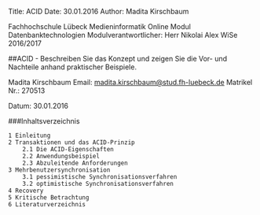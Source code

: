 Title: ACID
Date: 30.01.2016
Author: Madita Kirschbaum


Fachhochschule Lübeck
Medieninformatik Online
Modul Datenbanktechnologien
Modulverantwortlicher: Herr Nikolai Alex
WiSe 2016/2017

##ACID - Beschreiben Sie das Konzept und zeigen Sie die Vor- und Nachteile anhand praktischer Beispiele.

Madita Kirschbaum
Email: madita.kirschbaum@stud.fh-luebeck.de
Matrikel Nr.: 270513

Datum: 30.01.2016


###Inhaltsverzeichnis

    1 Einleitung
    2 Transaktionen und das ACID-Prinzip
        2.1 Die ACID-Eigenschaften
        2.2 Anwendungsbeispiel 
        2.3 Abzuleitende Anforderungen
    3 Mehrbenutzersynchronisation
        3.1 pessimistische Synchronisationsverfahren
        3.2 optimistische Synchronisationsverfahren
    4 Recovery 
    5 Kritische Betrachtung
    6 Literaturverzeichnis



